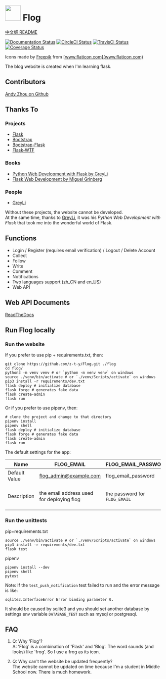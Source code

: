# <img src="https://flog.pythonanywhere.com/static/favicon/favicon.svg" width="50px"> Flog
[中文版 README](./README_zh.md)

[![Documentation Status](https://img.shields.io/readthedocs/flog?logo=Read%20The%20Docs&style=for-the-badge)](https://flog.readthedocs.io/en/latest/?badge=latest)
[![CircleCI Status](https://img.shields.io/circleci/build/github/z-t-y/Flog?logo=circleci&style=for-the-badge)](https://circleci.com/gh/z-t-y/Flog)
[![TravisCI Status](https://img.shields.io/travis/z-t-y/Flog?logo=travis&style=for-the-badge)](https://travis-ci.com/github/z-t-y/Flog)
[![Coverage Status](https://img.shields.io/coveralls/github/z-t-y/Flog?logo=coveralls&style=for-the-badge)](https://coveralls.io/github/z-t-y/Flog?branch=master)

Icons made by
[Freepik]("https://www.flaticon.com/authors/freepik") from
[www.flaticon.com](www.flaticon.com)

The blog website is created when I'm learning flask.

## Contributors

[Andy Zhou on Github](https://github.com/z-t-y "ZTY")

## Thanks To

### Projects

- [Flask](https://github.com/pallets/flask)
- [Bootstrap](https://github.com/twbs/bootstrap)
- [Bootstrap-Flask](https://github.com/greyli/bootstrap-flask)
- [Flask-WTF](https://github.com/lepture/flask-wtf)

### Books

- [Python Web Development with Flask by GreyLi](https://helloflask.com)  
- [Flask Web Development by Miguel Grinberg](https://www.oreilly.com/library/view/flask-web-development/9781491991725/)

### People

- [GreyLi](https://greyli.com)

Without these projects, the website cannot be developed.  
At the same time, thanks to [GreyLi](https://greyli.com), it was his _Python Web Development with Flask_
that took me into the wonderful world of Flask.

## Functions

- Login / Register (requires email verification) / Logout / Delete Account
- Collect  
- Follow  
- Write  
- Comment  
- Notifications
- Two languages support (zh_CN and en_US)  
- Web API

## Web API Documents

[ReadTheDocs](https://flog.readthedocs.io/en/latest/)

## Run Flog locally

### Run the website

If you prefer to use pip + requirements.txt, then:

```shell
git clone https://github.com/z-t-y/Flog.git ./flog
cd flog/
python3 -m venv venv # or `python -m venv venv` on windows
source ./venv/bin/activate # or `./venv/Scripts/activate` on windows
pip3 install -r requirements/dev.txt
flask deploy # initialize database
flask forge # generates fake data
flask create-admin
flask run
```

Or if you prefer to use pipenv, then:

```shell
# clone the project and change to that directory
pipenv install
pipenv shell
flask deploy # initialize database
flask forge # generates fake data
flask create-admin
flask run
```

The default settings for the app:

| Name          |  FLOG_EMAIL | FLOG_EMAIL_PASSWORD | FLOG_ADMIN | FLOG_ADMIN_EMAIL | FLOG_ADMIN_PASSWORD |
| ---           | ----------- | ------------------- | ---------- | ---------------- | ------------------- |
| Default Value | flog_admin@example.com | flog_email_password | flog_admin | flog_admin@example.com | flog_admin_password |
| Description   | the email address used for deploying flog | the password for `FLOG_EMAIL` | the username for the administrator of flog | the administrator's email address | the administrator's password

### Run the unittests

pip+requirements.txt

```shell
source ./venv/bin/activate # or `./venv/Scripts/activate` on windows
pip3 install -r requirements/dev.txt
flask test
```

pipenv

```shell
pipenv install --dev
pipenv shell
pytest
```

Note:
If the `test_push_notification` test failed to run and the error message is like:

```text
sqlite3.InterfaceError Error binding parameter 0.
```

It should be caused by sqlite3 and you should set another database by settings env variable `DATABASE_TEST` such as mysql or postgresql.

## FAQ

1. Q: Why 'Flog'?  
A: 'Flog' is a combination of 'Flask' and 'Blog'. The word sounds (and looks) like 'frog'. So I use a frog as its icon.

2. Q: Why can't the website be updated frequently?  
The website cannot be updated on time because I'm a student in Middle School now. There is much homework.
